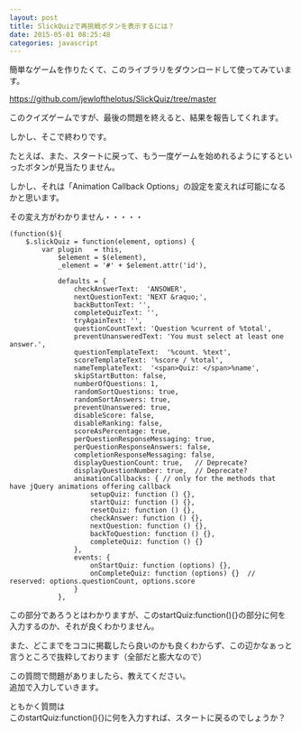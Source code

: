 ```yaml
---
layout: post
title: SlickQuizで再挑戦ボタンを表示するには？
date: 2015-05-01 08:25:48
categories: javascript
---
```

<!-- {% raw %} -->
<p>簡単なゲームを作りたくて、このライブラリをダウンロードして使ってみています。</p>

<p><a href="https://github.com/jewlofthelotus/SlickQuiz/tree/master" rel="nofollow">https://github.com/jewlofthelotus/SlickQuiz/tree/master</a></p>

<p>このクイズゲームですが、最後の問題を終えると、結果を報告してくれます。</p>

<p>しかし、そこで終わりです。</p>

<p>たとえば、また、スタートに戻って、もう一度ゲームを始めれるようにするといったボタンが見当たりません。</p>

<p>しかし、それは「Animation Callback Options」の設定を変えれば可能になるかと思います。</p>

<p>その変え方がわかりません・・・・・</p>

<pre><code>(function($){
    $.slickQuiz = function(element, options) {
        var plugin   = this,
            $element = $(element),
            _element = '#' + $element.attr('id'),

            defaults = {
                checkAnswerText:  'ANSOWER',
                nextQuestionText: 'NEXT &amp;raquo;',
                backButtonText: '',
                completeQuizText: '',
                tryAgainText: '',
                questionCountText: 'Question %current of %total',
                preventUnansweredText: 'You must select at least one answer.',
                questionTemplateText:  '%count. %text',
                scoreTemplateText: '%score / %total',
                nameTemplateText:  '&lt;span&gt;Quiz: &lt;/span&gt;%name',
                skipStartButton: false,
                numberOfQuestions: 1,
                randomSortQuestions: true,
                randomSortAnswers: true,
                preventUnanswered: true,
                disableScore: false,
                disableRanking: false,
                scoreAsPercentage: true,
                perQuestionResponseMessaging: true,
                perQuestionResponseAnswers: false,
                completionResponseMessaging: false,
                displayQuestionCount: true,   // Deprecate?
                displayQuestionNumber: true,  // Deprecate?
                animationCallbacks: { // only for the methods that have jQuery animations offering callback
                    setupQuiz: function () {},
                    startQuiz: function () {},
                    resetQuiz: function () {},
                    checkAnswer: function () {},
                    nextQuestion: function () {},
                    backToQuestion: function () {},
                    completeQuiz: function () {}
                },
                events: {
                    onStartQuiz: function (options) {},
                    onCompleteQuiz: function (options) {}  // reserved: options.questionCount, options.score
                }
            },
</code></pre>

<p>この部分であろうとはわかりますが、このstartQuiz:function(){}の部分に何を入力するのか、それが良くわかりません。</p>

<p>また、どこまでをココに掲載したら良いのかも良くわからず、この辺かなぁっと言うところで抜粋しております（全部だと膨大なので）</p>

<p>この質問で問題がありましたら、教えてください。<br>
追加で入力していきます。</p>

<p>ともかく質問は<br>
このstartQuiz:function(){}に何を入力すれば、スタートに戻るのでしょうか？</p>
<!-- {% endraw %} -->
